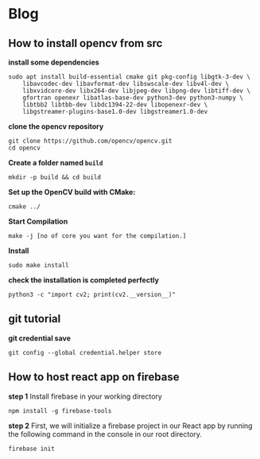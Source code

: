 # Blog

## How to install opencv from src


**install some dependencies**
```
sudo apt install build-essential cmake git pkg-config libgtk-3-dev \
    libavcodec-dev libavformat-dev libswscale-dev libv4l-dev \
    libxvidcore-dev libx264-dev libjpeg-dev libpng-dev libtiff-dev \
    gfortran openexr libatlas-base-dev python3-dev python3-numpy \
    libtbb2 libtbb-dev libdc1394-22-dev libopenexr-dev \
    libgstreamer-plugins-base1.0-dev libgstreamer1.0-dev

```

**clone the opencv repository**

```
git clone https://github.com/opencv/opencv.git
cd opencv
```
**Create a folder named `build`**

```
mkdir -p build && cd build
```

**Set up the OpenCV build with CMake:**
```
cmake ../
```
**Start Compilation**
```
make -j [no of core you want for the compilation.]
```

**Install**
```
sudo make install
```

**check the installation is completed perfectly**
```
python3 -c "import cv2; print(cv2.__version__)"
```

## git tutorial

**git credential save**

```
git config --global credential.helper store
```
## How to host react app on firebase

**step 1**
Install firebase in your working directory
```
npm install -g firebase-tools
```
**step 2**
First, we will initialize a firebase project in our React app by running the following command in the console in our root directory.
```
firebase init
```
